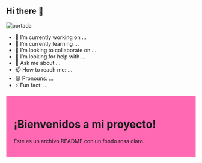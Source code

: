 ## Hi there 👋




![portada](https://github.com/user-attachments/assets/05791f27-165f-498b-bfde-3a1170d11d5a)




- 🔭 I’m currently working on ...
- 🌱 I’m currently learning ...
- 👯 I’m looking to collaborate on ...
- 🤔 I’m looking for help with ...
- 💬 Ask me about ...
- 📫 How to reach me: ...
- 😄 Pronouns: ...
- ⚡ Fun fact: ...

<div style="background-color: #FF69B4; padding: 20px;">
  <h1>¡Bienvenidos a mi proyecto!</h1>
  <p>Este es un archivo README con un fondo rosa claro.</p>
</div>
